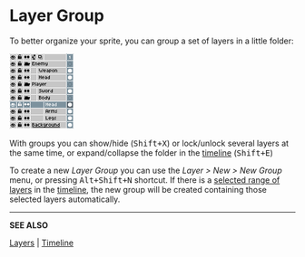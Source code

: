 # Layer Group

To better organize your sprite, you can group a set of layers in a little folder:

![Layer Groups](layer-group/layer-groups.png)

With groups you can show/hide (<kbd>Shift+X</kbd>) or lock/unlock
several layers at the same time, or expand/collapse the folder
in the [timeline](timeline.md) (<kbd>Shift+E</kbd>)

To create a new *Layer Group* you can use the *Layer > New > New
Group* menu, or pressing <kbd>Alt+Shift+N</kbd> shortcut. If there is
a [selected range of layers](range.md) in the [timeline](timeline.md),
the new group will be created containing those selected layers
automatically.

---

**SEE ALSO**

[Layers](layers.md) |
[Timeline](timeline.md)
